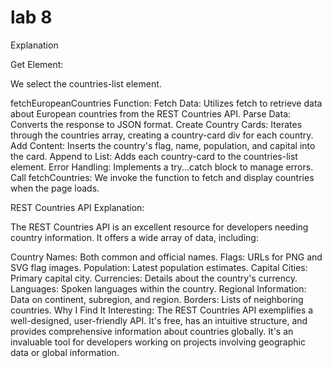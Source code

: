 # lab 8
 
Explanation

Get Element:

We select the countries-list element.

fetchEuropeanCountries Function:
Fetch Data: Utilizes fetch to retrieve data about European countries from the REST Countries API.
Parse Data: Converts the response to JSON format.
Create Country Cards: Iterates through the countries array, creating a country-card div for each country.
Add Content: Inserts the country's flag, name, population, and capital into the card.
Append to List: Adds each country-card to the countries-list element.
Error Handling: Implements a try...catch block to manage errors.
Call fetchCountries:
We invoke the function to fetch and display countries when the page loads.

REST Countries API Explanation:

The REST Countries API is an excellent resource for developers needing country information. It offers a wide array of data, including:

Country Names: Both common and official names.
Flags: URLs for PNG and SVG flag images.
Population: Latest population estimates.
Capital Cities: Primary capital city.
Currencies: Details about the country's currency.
Languages: Spoken languages within the country.
Regional Information: Data on continent, subregion, and region.
Borders: Lists of neighboring countries.
Why I Find It Interesting:
The REST Countries API exemplifies a well-designed, user-friendly API. It's free, has an intuitive structure, and provides comprehensive information about countries globally. It's an invaluable tool for developers working on projects involving geographic data or global information.
